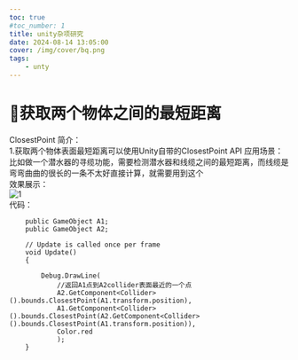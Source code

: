 ```yaml
---
toc: true
#toc_number: 1
title: unity杂项研究
date: 2024-08-14 13:05:00
cover: /img/cover/bq.png
tags:
    - unty
---
```


# 🎲获取两个物体之间的最短距离
ClosestPoint 简介：  
1.获取两个物体表面最短距离可以使用Unity自带的ClosestPoint API
应用场景：  
比如做一个潜水器的寻缆功能，需要检测潜水器和线缆之间的最短距离，而线缆是弯弯曲曲的很长的一条不太好直接计算，就需要用到这个  
效果展示：  
![1](1.gif)  
代码：
```
    public GameObject A1;
    public GameObject A2;

    // Update is called once per frame
    void Update()
    {
        
        Debug.DrawLine(
            //返回A1点到A2collider表面最近的一个点
            A2.GetComponent<Collider>().bounds.ClosestPoint(A1.transform.position), 
            A1.GetComponent<Collider>().bounds.ClosestPoint(A2.GetComponent<Collider>().bounds.ClosestPoint(A1.transform.position)), 
            Color.red
            );
    }
```
